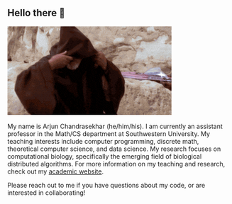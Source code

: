 ## Hello there 👋

![hello there](obi-wan-hello-there.gif)

My name is Arjun Chandrasekhar (he/him/his). I am currently an assistant professor in the Math/CS department at Southwestern University. My teaching interests include computer programming, discrete math, theoretical computer science, and data science. My research focuses on computational biology, specifically the emerging field of biological distributed algorithms. For more information on my teaching and research, check out my [academic website](https://www.arjun-chandrasekhar-teaching.com/).

Please reach out to me if you have questions about my code, or are interested in collaborating!

<!--
**arjunc12/arjunc12** is a ✨ _special_ ✨ repository because its `README.md` (this file) appears on your GitHub profile.

Here are some ideas to get you started:

- 🔭 I’m currently working on ...
- 🌱 I’m currently learning ...
- 👯 I’m looking to collaborate on ...
- 🤔 I’m looking for help with ...
- 💬 Ask me about ...
- 📫 How to reach me: ...
- 😄 Pronouns: ...
- ⚡ Fun fact: ...
-->
